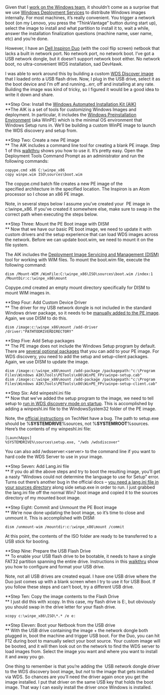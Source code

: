 Given that I [work on the Windows
team](http://devhawk.net/2009/10/26/joining-windows/), it shouldn’t come
as a surprise that we use [Windows Deployment
Services](http://technet.microsoft.com/en-us/library/cc772106(v=WS.10).aspx)
to distribute Windows images internally. For most machines, it’s really
convenient. You trigger a network boot (on my Lenovo, you press the
“ThinkVantage” button during start up), select the image to install and
what partition to install it to, wait a while, answer the installation
finalization questions (machine name, user name, etc) and you’re done.

However, I have an [Dell Inspiron
Duo](http://www.dell.com/us/p/inspiron-duo/pd) (with the cool flip
screen) netbook that lacks a built in network port. No network port, no
network boot. I’ve got a USB network dongle, but it doesn’t support
network boot either. No network boot, no ultra-convenient WDS
installation, sad DevHawk.

I was able to work around this by building a custom [WDS Discover
image](http://technet.microsoft.com/en-us/library/cc730907(WS.10).aspx)
that I loaded onto a USB flash drive. Now, I plug in the USB drive,
select it as the boot device and I’m off and running…err, off and
installing at any rate. Building the image was kind of tricky, so I
figured it would be a good idea to write it down and share.

**Step One: Install the [Windows Automated Installation Kit (AIK)\
](http://technet.microsoft.com/en-us/library/dd349343(v=WS.10).aspx)**The
AIK is a set of tools for customizing Windows Images and deployment. In
particular, it includes the [Windows Preinstallation
Environment](http://technet.microsoft.com/en-us/library/dd744322(v=WS.10).aspx)
(aka WinPE) which is the minimal OS environment that Windows Setup runs
in. We’ll be building a custom WinPE image to launch the WDS discovery
and setup from.

**Step Two: Create a new PE image\
** The AIK includes a command line tool for creating a blank PE image.
Step 1 of this
[walkthru](http://technet.microsoft.com/en-us/library/dd744530(v=WS.10).aspx)
shows you how to use it. It’s pretty easy. Open the Deployment Tools
Command Prompt as an administrator and run the following commands:

``` {.brush:plain}
copype.cmd x86 C:\winpe_x86
copy winpe.wim ISO\sources\boot.wim
```

The copype.cmd batch file creates a new PE image of the
specified architecture in the specified location. The Inspiron is an
Atom processor so I chose an x86 PE image.

Note, in several steps below I assume you’ve created your  PE image in
c:\\winpe\_x86. If you’ve created it somewhere else, make sure to swap
in the correct path when executing the steps below.

**Step Three: Mount the PE Boot image with DISM\
** Now that we have our basic PE boot image, we need to update it with
custom drivers and the setup experience that can load WDS images across
the network. Before we can update boot.wim, we need to mount it on the
file system.

The AIK includes the [Deployment Image Servicing and Management
(DISM)](http://technet.microsoft.com/en-us/library/dd744256(WS.10).aspx)
tool for working with WIM files. To mount the boot.wim file, execute the
following command:

``` {.brush:plain}
dism /Mount-WIM /WimFile:C:\winpe_x86\ISO\sources\boot.wim /index:1 /MountDir:c:\winpe_x86\mount
```

Copype.cmd created an empty mount directory specifically for DISM to
mount WIM images in.

**Step Four: Add Custom Device Driver\
** The driver for my USB network dongle is not included in the standard
Windows driver package, so it needs to be [manually added to the PE
image](http://technet.microsoft.com/en-us/library/dd799289(WS.10).aspx).
Again, we use DISM to do this.

``` {.brush:plain}
dism /image:c:\winpe_x86\mount /add-driver /driver:"PATHTODRIVERDIRECTORY"
```

**Step Five: Add Setup packages\
** The PE image does not include the Windows Setup program by default.
There are [several optional
packages](http://technet.microsoft.com/en-us/library/dd744533(WS.10).aspx)
that you can add to your PE image. For WDS discovery, you need to add
the setup and setup-client packages. Again, we use DISM to update the
image.

``` {.brush:plain}
dism /image:c:\winpe_x86\mount /add-package /packagepath:"c:\Program Files\Windows AIK\Tools\PETools\x86\WinPE_FPs\winpe-setup.cab"
dism /image:c:\winpe_x86\mount /add-package /packagepath:"c:\Program Files\Windows AIK\Tools\PETools\x86\WinPE_FPs\winpe-setup-client.cab"
```

**Step Six: Add winpeshl.ini file\
** Now that we’ve added the setup program to the image, we need to tell
setup to [run in WDS discovery mode on
startup](http://technet.microsoft.com/en-us/library/cc730907(WS.10).aspx#BKMK_custom).
This is accomplished by adding a winpeshl.ini file to the
WindowsSystem32 folder of the PE image.

Note, the [official
instructions](http://technet.microsoft.com/en-us/library/cc730907(WS.10).aspx#BKMK_custom)
on TechNet have a bug. The path to setup.exe should be
%**SYSTEMDRIVE**%sources, not %**SYSTEMROOT**%sources. Here’s the
contents of my winpeshl.ini file:

``` {.brush:plain}
[LaunchApps]
%SYSTEMDRIVE%\sources\setup.exe, "/wds /wdsdiscover"
```

You can also add /wdsserver:\<server\> to the command line if you want
to hard code the WDS Server to use in your image.

**Step Seven: Add Lang.ini file\
** If you do all the above steps and try to boot the resulting image,
you’ll get a nasty “Windows could not determine the language to use for
Setup” error. Turns out there’s another bug in the official docs – [you
need a lang.ini file in your sources
directory](http://www.msfn.org/board/topic/139298-winpe-30-wds-problems/)
along side setup.exe in order to run. I just grabbed the lang.ini file
off the normal Win7 boot image and copied it to the sources directory of
my mounted boot image.

**Step Eight: Commit and Unmount the PE Boot image\
** We’re now done updating the boot image, so it’s time to close and
unmount it. This is accomplished with DISM:

``` {.brush:plain}
dism /unmount-wim /mountdir:c:\winpe_x86\mount /commit
```

At this point, the contents of the ISO folder are ready to be
transferred to a USB stick for booting.

**Step Nine: Prepare the USB Flash Drive\
** To enable your USB flash drive to be bootable, it needs to have a
single FAT32 partition spanning the entire drive. Instructions in this
[walkthru](http://technet.microsoft.com/en-us/library/dd744530(v=WS.10).aspx)
show you how to configure and format your USB drive.

Note, not all USB drives are created equal. I have one USB drive where
the Duo just comes up with a blank screen when I try to use it for USB
Boot. If you follow these steps and can’t boot, try a different USB
drive.

**Step Ten: Copy the image contents to the Flash Drive\
** I just did this with xcopy. In this case, my flash drive is E:, but
obviously you should swap in the drive letter for your flash drive.

``` {.brush:plain}
xcopy c:\winpe_x86\ISO\*.* /e e:
```

**Step Eleven: Boot your Netbook from the USB drive\
** With the USB drive containing the image + the network dongle both
plugged in, boot the machine and trigger USB boot. For the Duo, you can
hit F12 during boot to manually select your boot source. Your custom
image will be booted, and it will then look out on the network to find
the WDS server to load images from. Select the image you want and where
you want to install it and away you go.

One thing to remember is that you’re adding the  USB network dongle
driver to the WDS discovery boot image, but *not* to the image that gets
installed via WDS. So chances are you’ll need the driver again once you
get the image installed. I put that driver on the same USB key that
holds the boot image. That way I can easily install the driver once
Windows is installed.
